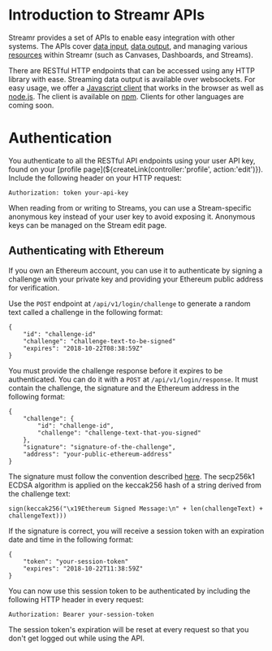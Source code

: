 # Introduction to Streamr APIs

Streamr provides a set of APIs to enable easy integration with other systems. The APIs cover [data input](#data-input), [data output](#data-output), and managing various [resources](#resources) within Streamr (such as Canvases, Dashboards, and Streams).

There are RESTful HTTP endpoints that can be accessed using any HTTP library with ease. Streaming data output is available over websockets. For easy usage, we offer a [Javascript client](#js-client) that works in the browser as well as [node.js](https://nodejs.org). The client is available on [npm](https://www.npmjs.com/package/streamr-client). Clients for other languages are coming soon.

<a name="authentication"></a>
# Authentication

You authenticate to all the RESTful API endpoints using your user API key, found on your [profile page](${createLink(controller:'profile', action:'edit')}). Include the following header on your HTTP request:

`Authorization: token your-api-key`

When reading from or writing to Streams, you can use a Stream-specific anonymous key instead of your user key to avoid exposing it. Anonymous keys can be managed on the Stream edit page.

## Authenticating with Ethereum

If you own an Ethereum account, you can use it to authenticate by signing a challenge with your private key and providing your Ethereum public address for verification.

Use the `POST` endpoint at `/api/v1/login/challenge` to generate a random text called a challenge in the following format: 

```
{
    "id": "challenge-id"
    "challenge": "challenge-text-to-be-signed"
    "expires": "2018-10-22T08:38:59Z"
}
```

You must provide the challenge response before it expires to be authenticated. You can do it with a `POST` at `/api/v1/login/response`. It must contain the challenge, the signature and the Ethereum address in the following format:

```
{
    "challenge": {
	    "id": "challenge-id",
	    "challenge": "challenge-text-that-you-signed"
    },
    "signature": "signature-of-the-challenge",
    "address": "your-public-ethereum-address"
}
```

The signature must follow the convention described [here](https://github.com/ethereum/EIPs/blob/master/EIPS/eip-712.md). The secp256k1 ECDSA algorithm is applied on the keccak256 hash of a string derived from the challenge text:

`sign(keccak256("\x19Ethereum Signed Message:\n" + len(challengeText) + challengeText)))`

If the signature is correct, you will receive a session token with an expiration date and time in the following format:

```
{
    "token": "your-session-token"
    "expires": "2018-10-22T11:38:59Z"
}
```

You can now use this session token to be authenticated by including the following HTTP header in every request:

`Authorization: Bearer your-session-token`

The session token's expiration will be reset at every request so that you don't get logged out while using the API.
